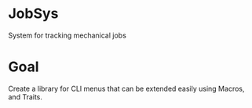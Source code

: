 # JobSys

System for tracking mechanical jobs

# Goal

Create a library for CLI menus that can be extended easily using Macros, and Traits.